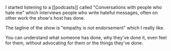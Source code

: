I started listening to a [[podcasts]] called "Conversations with people who hate me" which interviews people who write hateful messages, often on other work the show's host has done.

The tagline of the show is "empathy is not endorsement" which I really like.

You can understand what someone has done, why they've done it, even feel for them, without advocating for them or the things they've done.